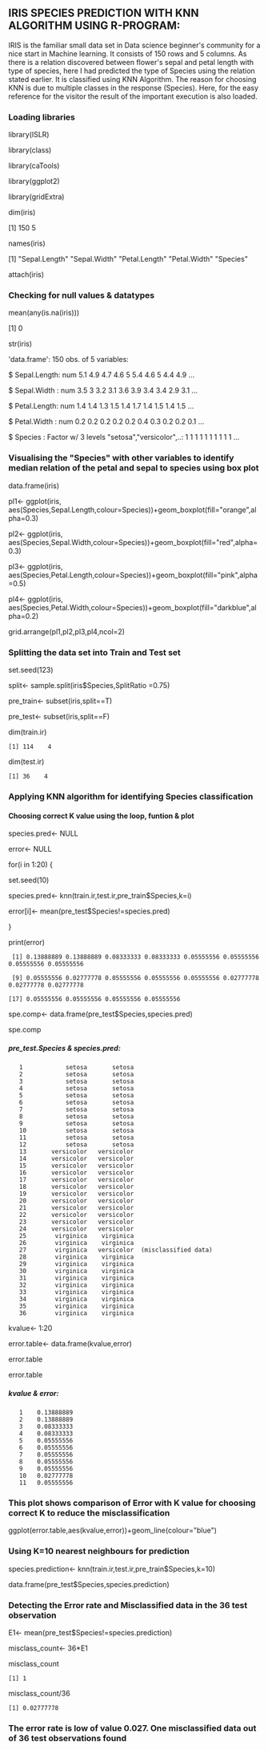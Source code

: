 ## IRIS SPECIES PREDICTION WITH KNN ALGORITHM USING R-PROGRAM:

IRIS is the familiar small data set in Data science beginner's community for a nice start in Machine learning. It consists of 150 rows and 5 columns. As there is a relation discovered between flower's sepal and petal length with type of species, here I had predicted the type of Species using the relation stated earlier. It is classified using KNN Algorithm. The reason for choosing KNN is due to multiple classes in the response (Species). Here, for the easy reference for the visitor the result of the important execution is also loaded.

### Loading libraries

library(ISLR)

library(class)

library(caTools)

library(ggplot2)

library(gridExtra)

dim(iris)

  [1] 150   5

names(iris)

  [1] "Sepal.Length" "Sepal.Width"  "Petal.Length" "Petal.Width"  "Species"    

attach(iris)

### Checking for null values & datatypes 

mean(any(is.na(iris)))

[1] 0

str(iris)

'data.frame':	150 obs. of  5 variables:

$ Sepal.Length: num  5.1 4.9 4.7 4.6 5 5.4 4.6 5 4.4 4.9 ...

$ Sepal.Width : num  3.5 3 3.2 3.1 3.6 3.9 3.4 3.4 2.9 3.1 ...

$ Petal.Length: num  1.4 1.4 1.3 1.5 1.4 1.7 1.4 1.5 1.4 1.5 ...

$ Petal.Width : num  0.2 0.2 0.2 0.2 0.2 0.4 0.3 0.2 0.2 0.1 ...

$ Species     : Factor w/ 3 levels "setosa","versicolor",..: 1 1 1 1 1 1 1 1 1 1 ...

### Visualising the "Species" with other variables to identify median relation of the petal and sepal to species using box plot
data.frame(iris)

pl1<- ggplot(iris, aes(Species,Sepal.Length,colour=Species))+geom_boxplot(fill="orange",alpha=0.3)

pl2<- ggplot(iris, aes(Species,Sepal.Width,colour=Species))+geom_boxplot(fill="red",alpha=0.3)

pl3<- ggplot(iris, aes(Species,Petal.Length,colour=Species))+geom_boxplot(fill="pink",alpha=0.5)

pl4<- ggplot(iris, aes(Species,Petal.Width,colour=Species))+geom_boxplot(fill="darkblue",alpha=0.2)

grid.arrange(pl1,pl2,pl3,pl4,ncol=2)

 
### Splitting the data set into Train and Test set 

set.seed(123)

split<- sample.split(iris$Species,SplitRatio =0.75)

pre_train<- subset(iris,split==T)

pre_test<- subset(iris,split==F) 


dim(train.ir)

    [1] 114    4

dim(test.ir)

    [1] 36    4

### Applying KNN algorithm for identifying Species classification 
#### Choosing correct K value using the loop, funtion & plot 

species.pred<- NULL

error<- NULL

for(i in 1:20) {

set.seed(10)

species.pred<- knn(train.ir,test.ir,pre_train$Species,k=i)

error[i]<- mean(pre_test$Species!=species.pred)

}

print(error)

     [1] 0.13888889 0.13888889 0.08333333 0.08333333 0.05555556 0.05555556 0.05555556 0.05555556

     [9] 0.05555556 0.02777778 0.05555556 0.05555556 0.05555556 0.02777778 0.02777778 0.02777778

    [17] 0.05555556 0.05555556 0.05555556 0.05555556

spe.comp<- data.frame(pre_test$Species,species.pred)

spe.comp
   
#####     pre_test.Species   &   species.pred:
       1            setosa       setosa
       2            setosa       setosa
       3            setosa       setosa
       4            setosa       setosa
       5            setosa       setosa
       6            setosa       setosa
       7            setosa       setosa
       8            setosa       setosa
       9            setosa       setosa
       10           setosa       setosa
       11           setosa       setosa
       12           setosa       setosa
       13       versicolor   versicolor
       14       versicolor   versicolor
       15       versicolor   versicolor
       16       versicolor   versicolor
       17       versicolor   versicolor
       18       versicolor   versicolor
       19       versicolor   versicolor
       20       versicolor   versicolor
       21       versicolor   versicolor
       22       versicolor   versicolor
       23       versicolor   versicolor
       24       versicolor   versicolor
       25        virginica    virginica
       26        virginica    virginica
       27        virginica   versicolor  (misclassified data)
       28        virginica    virginica
       29        virginica    virginica
       30        virginica    virginica
       31        virginica    virginica
       32        virginica    virginica
       33        virginica    virginica
       34        virginica    virginica
       35        virginica    virginica
       36        virginica    virginica

kvalue<- 1:20

error.table<- data.frame(kvalue,error)

error.table

error.table

##### kvalue   &   error:
       1    0.13888889
       2    0.13888889
       3    0.08333333
       4    0.08333333
       5    0.05555556
       6    0.05555556
       7    0.05555556
       8    0.05555556
       9    0.05555556
       10   0.02777778      
       11   0.05555556


### This plot shows comparison of Error with K value for choosing correct K to reduce the misclassification 

ggplot(error.table,aes(kvalue,error))+geom_line(colour="blue")

 
### Using K=10 nearest neighbours for prediction 

species.prediction<- knn(train.ir,test.ir,pre_train$Species,k=10)

data.frame(pre_test$Species,species.prediction)

### Detecting the Error rate and Misclassified data in the 36 test observation 

E1<- mean(pre_test$Species!=species.prediction)

misclass_count<- 36*E1

misclass_count

    [1] 1

misclass_count/36
     
    [1] 0.02777778

### The error rate is low of value 0.027. One misclassified data out of 36 test observations found
